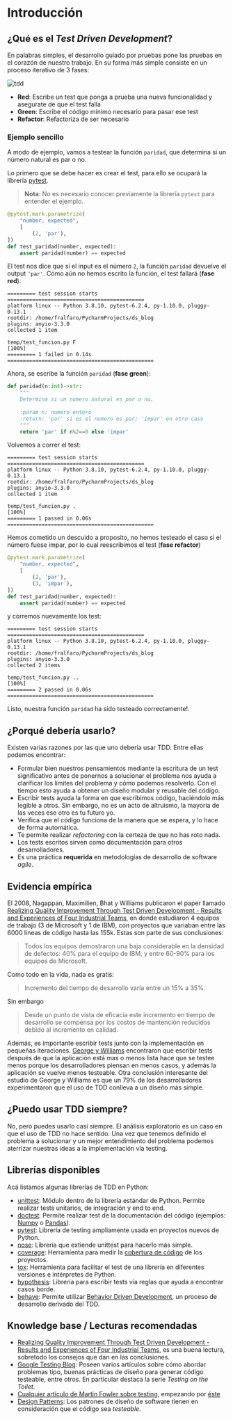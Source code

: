 # Introducción




## ¿Qué es el *Test Driven Development*?
En palabras simples, el desarrollo guiado por pruebas pone las pruebas en el corazón de nuestro trabajo. En su forma más simple consiste en un proceso iterativo de 3 fases:

<img src="../img/tdd.png" alt="tdd">



- **Red**: Escribe un test que ponga a prueba una nueva funcionalidad y asegurate de que el test falla
- **Green**: Escribe el código mínimo necesario para pasar ese test
- **Refactor**: Refactoriza de ser necesario

### Ejemplo sencillo

A modo de ejemplo, vamos a testear la función `paridad`, que determina si un número natural es par o no.

Lo primero que se debe hacer es crear el test, para ello se ocupará la librería [pytest](https://docs.pytest.org/en/6.2.x/). 

> **Nota**: No es necesario conocer previamente la librería `pytest` para entender el ejemplo.

```python
@pytest.mark.parametrize(
    "number, expected",
    [
        (2, 'par'),
])
def test_paridad(number, expected):
    assert paridad(number) == expected
```

El test nos dice que si el input es el número `2`, la función `paridad` devuelve el output `'par'`. Cómo aún no hemos escrito la función, el test fallará (**fase red**).

```
========= test session starts ============================================ 
platform linux -- Python 3.8.10, pytest-6.2.4, py-1.10.0, pluggy-0.13.1
rootdir: /home/fralfaro/PycharmProjects/ds_blog
plugins: anyio-3.3.0
collected 1 item                                                                                                                                                                          

temp/test_funcion.py F                                              [100%]
========= 1 failed in 0.14s  ===============================================
```

Ahora, se escribe la función `paridad` (**fase green**):

```python
def paridad(n:int)->str:
    """
    Determina si un numero natural es par o no.
    
    :param n: numero entero
    :return: 'par' si es el numero es par; 'impar' en otro caso
    """
    return 'par' if n%2==0 else 'impar'
```

Volvemos a correr el test:

```
========= test session starts ============================================ 
platform linux -- Python 3.8.10, pytest-6.2.4, py-1.10.0, pluggy-0.13.1
rootdir: /home/fralfaro/PycharmProjects/ds_blog
plugins: anyio-3.3.0
collected 1 item                                                                                                                                                                          

temp/test_funcion.py .                                              [100%]
========= 1 passed in 0.06s  ===============================================
```

Hemos cometido un descuido a proposito, no hemos testeado el caso si el número fuese impar, por lo cual reescribimos el test (**fase refactor**)

```python
@pytest.mark.parametrize(
    "number, expected",
    [
        (2, 'par'),
        (3, 'impar'),
])
def test_paridad(number, expected):
    assert paridad(number) == expected
```

y corremos nuevamente los test:

```
========= test session starts ============================================ 
platform linux -- Python 3.8.10, pytest-6.2.4, py-1.10.0, pluggy-0.13.1
rootdir: /home/fralfaro/PycharmProjects/ds_blog
plugins: anyio-3.3.0
collected 2 items                                                                                                                                                                          

temp/test_funcion.py ..                                              [100%]
========= 2 passed in 0.06s  ===============================================
```

Listo, nuestra función `paridad` ha sido testeado correctamente!. 

## ¿Porqué debería usarlo?

Existen varias razones por las que uno debería usar TDD. Entre ellas podemos encontrar:
- Formular bien nuestros pensamientos mediante la escritura de un test significativo antes de ponernos a solucionar el problema nos ayuda a clarificar los límites del problema y cómo podemos resolverlo. Con el tiempo esto ayuda a obtener un diseño modular y reusable del código.
- Escribir tests ayuda la forma en que escribimos código, haciéndolo más legible a otros. Sin embargo, no es un acto de altruismo, la mayoría de las veces ese otro es tu futuro yo.
- Verifica que el código funciona de la manera que se espera, y lo hace de forma automática.
- Te permite realizar *refactoring* con la certeza de que no has roto nada.
- Los tests escritos sirven como documentación para otros desarrolladores.
- Es una práctica **requerida** en metodologías de desarrollo de software *agile*.

## Evidencia empírica
El 2008, Nagappan, Maximilien, Bhat y Williams publicaron el paper llamado [Realizing Quality Improvement Through Test Driven Development - Results and Experiences of Four Industrial Teams](https://www.microsoft.com/en-us/research/wp-content/uploads/2009/10/Realizing-Quality-Improvement-Through-Test-Driven-Development-Results-and-Experiences-of-Four-Industrial-Teams-nagappan_tdd.pdf), en donde estudiaron 4 equipos de trabajo (3 de Microsoft y 1 de IBM), con proyectos que variaban entre las 6000 lineas de código hasta las 155k. Estas son parte de sus conclusiones:

> Todos los equipos demostraron una baja considerable en la densidad de defectos: 40% para el equipo de IBM, y entre 60-90% para los equipos de Microsoft.

Como todo en la vida, nada es gratis:

> Incremento del tiempo de desarrollo varía entre un 15% a 35%.

Sin embargo

> Desde un punto de vista de eficacia este incremento en tiempo de desarrollo se compensa por los costos de mantención reducidos debido al incremento en calidad.

Además, es importante escribir tests junto con la implementación en pequeñas iteraciones. [George y Williams](https://collaboration.csc.ncsu.edu/laurie/Papers/TDDpaperv8.pdf) encontraron que escribir tests después de que la aplicación está mas o menos lista hace que se testee menos porque los desarrolladores piensan en menos casos, y además la aplicación se vuelve menos testeable. Otra conclusión interesante del estudio de George y Williams es que un 79% de los desarrolladores experimentaron que el uso de TDD conlleva a un diseño más simple.

## ¿Puedo usar TDD siempre?
No, pero puedes usarlo casi siempre. El análisis exploratorio es un caso en que el uso de TDD no hace sentido. Una vez que tenemos definido el problema a solucionar y un mejor entendimiento del problema podemos aterrizar nuestras ideas a la implementación vía testing.

## Librerías disponibles
Acá listamos algunas librerías de TDD en Python:

- [unittest](https://docs.python.org/3/library/unittest.html): Módulo dentro de la librería estándar de Python. Permite realizar tests unitarios, de integración y end to end.
- [doctest](https://docs.python.org/3/library/doctest.html): Permite realizar test de la documentación del código (ejemplos: [Numpy](http://www.numpy.org/) o [Pandas](https://pandas.pydata.org/)).
- [pytest](https://docs.pytest.org/en/latest/): Librería de testing ampliamente usada en proyectos nuevos de Python.
- [nose](https://nose.readthedocs.io/en/latest/): Librería que extiende unittest para hacerlo más simple.
- [coverage](https://coverage.readthedocs.io/en/v4.5.x/): Herramienta para medir la [cobertura de código](https://es.wikipedia.org/wiki/Cobertura_de_c%C3%B3digo) de los proyectos.
- [tox](https://tox.readthedocs.io/en/latest/): Herramienta para facilitar el test de una librería en diferentes versiones e intérpretes de Python.
- [hypothesis](https://hypothesis.readthedocs.io/en/latest/): Librería para escribir tests vía reglas que ayuda a encontrar casos borde.
- [behave](https://behave.readthedocs.io/en/latest/): Permite utilizar [Behavior Driven Development](https://es.wikipedia.org/wiki/Desarrollo_guiado_por_comportamiento), un proceso de desarrollo derivado del TDD.

## Knowledge base / Lecturas recomendadas

- [Realizing Quality Improvement Through Test Driven Development - Results and Experiences of Four Industrial Teams](https://www.microsoft.com/en-us/research/wp-content/uploads/2009/10/Realizing-Quality-Improvement-Through-Test-Driven-Development-Results-and-Experiences-of-Four-Industrial-Teams-nagappan_tdd.pdf), es una buena lectura, sobretodo los consejos que dan en las conclusiones.
- [Google Testing Blog](https://testing.googleblog.com/): Poseen varios artículos sobre cómo abordar problemas tipo, buenas prácticas de diseño para generar código testeable, entre otros. En particular destaca la serie *Testing on the Toilet*.
- [Cualquier artículo de Martin Fowler sobre testing](https://martinfowler.com/tags/testing.html), empezando por [éste](https://martinfowler.com/articles/practical-test-pyramid.html)
- [Design Patterns](https://sourcemaking.com/design_patterns): Los patrones de diseño de software tienen en consideración que el código sea *testeable*.

